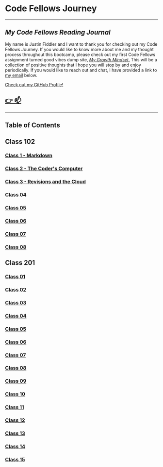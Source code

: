 # Code Fellows Journey

----

## _My Code Fellows Reading Journal_

My name is Justin Fiddler and I want to thank you for checking out my Code Fellows Journey. If you would like to know more about me and my thought process throughout this bootcamp, please check out my first Code Fellows assignment turned good vibes dump site, [*My Growth Mindset*.](https://justin-fiddler.github.io/reading-notes/growth-mindset) This will be a collection of positive thoughts that I hope you will stop by and enjoy periodically. If you would like to reach out and chat, I have provided a link to [my email](mailto:justin.r.fiddler@gmail.com) below.

[Check out my GitHub Profile!](https://github.com/Justin-Fiddler)

## [👉 📫](Mailto:Justin.R.Fiddler@gmail.com)

----

## Table of Contents

## Class 102

### [Class 1 - Markdown](https://justin-fiddler.github.io/reading-notes/code-102/class-01)

### [Class 2 - The Coder's Computer](https://justin-fiddler.github.io/reading-notes/code-102/class-02)

### [Class 3 - Revisions and the Cloud](https://justin-fiddler.github.io/reading-notes/code-201/class-03)

### [Class 04](https://justin-fiddler.github.io/reading-notes/code-102/class-04)

### [Class 05](https://justin-fiddler.github.io/reading-notes/code-102/class-05)

### [Class 06](https://justin-fiddler.github.io/reading-notes/code-102/class-06)

### [Class 07](https://justin-fiddler.github.io/reading-notes/code-102/class-07)

### [Class 08](https://justin-fiddler.github.io/reading-notes/code-102/class-08)

## Class 201

### [Class 01](https://justin-fiddler.github.io/reading-notes/code-201/class-01)

### [Class 02](https://justin-fiddler.github.io/reading-notes/code-201/class-02)

### [Class 03](https://justin-fiddler.github.io/reading-notes/code-201/class-03)

### [Class 04](https://justin-fiddler.github.io/reading-notes/code-201/class-04)

### [Class 05](https://justin-fiddler.github.io/reading-notes/code-201/class-05)

### [Class 06](https://justin-fiddler.github.io/creading-notes/ode-201/class-06)

### [Class 07](https://justin-fiddler.github.io/reading-notes/code-201/class-07)

### [Class 08](https://justin-fiddler.github.io/reading-notes/code-201/class-08)

### [Class 09](https://justin-fiddler.github.io/reading-notes/code-201/class-09)

### [Class 10](https://justin-fiddler.github.io/reading-notes/code-201/class-10)

### [Class 11](https://justin-fiddler.github.io/reading-notes/code-201/class-11)

### [Class 12](https://justin-fiddler.github.io/creading-notes/ode-201/class-12)

### [Class 13](https://justin-fiddler.github.io/reading-notes/code-201/class-13)

### [Class 14](https://justin-fiddler.github.io/reading-notes/code-201/class-14)

### [Class 15](https://justin-fiddler.github.io/reading-notes/code-201/class-15)
